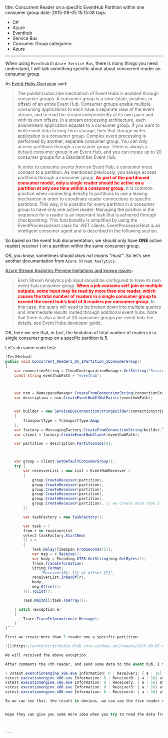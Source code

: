 title: Concurrent Reader on a specific EventHub Partition within one consumer group
date: 2015-09-05 15:15:08
tags:
  - C#
  - Azure
  - Eventhub
  - Service Bus
  - Consumer Group
categories:
  - Azure
---


When using `Eventhub` in `Azure Service Bus`, there is many things you need understand, I will talk something specific about about concurrent reader on consumer group.


<!--more-->




As [Event Hubs Overview](http://blogs.msdn.com/controlpanel/blogs/posteditor.aspx/Event%20Hubs%20Overview) said:

> The publish/subscribe mechanism of Event Hubs is enabled through consumer groups. A consumer group is a view (state, position, or offset) of an entire Event Hub. Consumer groups enable multiple consuming applications to each have a separate view of the event stream, and to read the stream independently at its own pace and with its own offsets. In a stream processing architecture, each downstream application equates to a consumer group. If you want to write event data to long-term storage, then that storage writer application is a consumer group. Complex event processing is performed by another, separate consumer group. You can only access partitions through a consumer group. There is always a default consumer group in an Event Hub, and you can create up to 20 consumer groups for a Standard tier Event Hub.


> In order to consume events from an Event Hub, a consumer must connect to a partition. As mentioned previously, you always access partitions through a consumer group. **<font color="red">As part of the partitioned consumer model, only a single reader should be active on a partition at any one time within a consumer group.</font>** It is common practice when connecting directly to partitions to use a leasing mechanism in order to coordinate reader connections to specific partitions. This way, it is possible for every partition in a consumer group to have only one active reader. Managing the position in the sequence for a reader is an important task that is achieved through checkpointing. This functionality is simplified by using the EventProcessorHost class for .NET clients. EventProcessorHost is an intelligent consumer agent and is described in the following section. 


So based on the event hub documentation, we should only have **ONE** active reader( receiver ) on a partition within the same consumer group.

OK, you know, sometimes *should does not means "must"*. So let's see another documentation from `Azure Stream Analytics`.


[Azure Stream Analytics Preview limitations and known issues](http://blogs.msdn.com/controlpanel/blogs/posteditor.aspx/Azure%20Stream%20Analytics%20Preview%20limitations%20and%20known%20issues):

> Each Stream Analytics job input should be configured to have its own event-hub consumer group. **<font color="red">When a job contains self-join or multiple outputs, some input may be read by more than one reader, which causes the total number of readers in a single consumer group to exceed the event hub’s limit of 5 readers per consumer group.</font>** In this case, the query will need to be broken down into multiple queries and intermediate results routed through additional event hubs. Note that there is also a limit of 20 consumer groups per event hub. For details, see Event Hubs developer guide.

OK, here we see that, in fact, the limitation of total number of readers in a single consumer group on a specific partition is 5.

Let's do some code test:


```csharp
[TestMethod]
public void Concurrent_Readers_On_1Partition_1ConsumerGroup() 
{
    var connectionString = CloudConfigurationManager.GetSetting("ServiceBus.Eventhub.ConnectionString");
    const string eventhubPath = "eventhub";



    var nsm = NamespaceManager.CreateFromConnectionString(connectionString);
    var description = nsm.CreateEventHubIfNotExists(eventhubPath);


    var builder = new ServiceBusConnectionStringBuilder(connectionString) 
    {
        TransportType = TransportType.Amqp
    };
    var factory = MessagingFactory.CreateFromConnectionString(builder.ToString());
    var client = factory.CreateEventHubClient(eventhubPath);

    var partition = description.PartitionIds[0];



    var group = client.GetDefaultConsumerGroup();
    try {
        var receiverList = new List < EventHubReceiver > 
        {
            group.CreateReceiver(partition),
            group.CreateReceiver(partition),
            group.CreateReceiver(partition),
            group.CreateReceiver(partition),
            group.CreateReceiver(partition),
            group.CreateReceiver(partition), // we create more than 5 first and comment this line to pass the test
        };

        var taskFactory = new TaskFactory();

        var task = (
        from r in receiverList
        select taskFactory.StartNew(
        () = > 
        {
            Task.Delay(TimeSpan.FromSeconds(1));
            var msg = r.Receive();
            var body = Encoding.UTF8.GetString(msg.GetBytes());
            Trace.TraceInformation(
            String.Format(
                "Receiver{0}: {1} at offset {2}",
            receiverList.IndexOf(r),
            body,
            msg.Offset));
        })).ToList();

        Task.WaitAll(task.ToArray());

    } catch (Exception e) 
    {
        Trace.TraceInformation(e.Message);
    }
}```

First we create more than 5 reader one a specific partition:

![](https://winterttrgithubio.blob.core.windows.net/images/2015-09-05-Concurrent-Reader-on-a-specific-EventHub-Partition-within-one-consumer-group/exception-more-than-5-reader.jpg)

We will received the above exception.

After comments the 6th reader, and send some data to the event hub, I try to rerun the test again. Then we got the following result:

> vstest.executionengine.x86.exe Information: 0 : Receiver1: { a : 16} at offset 0
vstest.executionengine.x86.exe Information: 0 : Receiver0: { a : 16} at offset 0
vstest.executionengine.x86.exe Information: 0 : Receiver2: { a : 16} at offset 0
vstest.executionengine.x86.exe Information: 0 : Receiver3: { a : 16} at offset 0
vstest.executionengine.x86.exe Information: 0 : Receiver4: { a : 16} at offset 0

So we can see that, the result is obvious, we can see the five reader can work at the same time without competing.


Hope they can give you some more idea when you try to read the data from even hub directly by yourself without using `EventProcessorHost`



---
